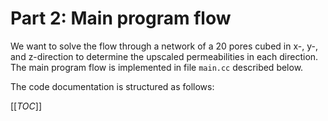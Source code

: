# Part 2: Main program flow

We want to solve the flow through a network of a 20 pores cubed in x-, y-, and z-direction
to determine the upscaled permeabilities in each direction.
The main program flow is implemented in file `main.cc` described below.

The code documentation is structured as follows:

[[_TOC_]]
